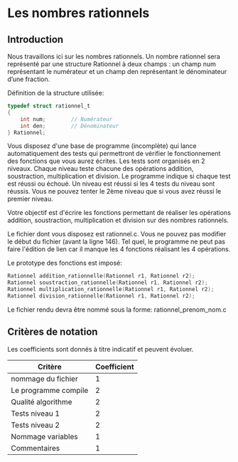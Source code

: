 # Les nombres rationnels

## Introduction

Nous travaillons ici sur les nombres rationnels. Un nombre rationnel sera représenté par une structure Rationnel à deux champs : un champ num représentant le numérateur et un champ den représentant le dénominateur d’une fraction. 

Définition de la structure utilisée:
```C
typedef struct rationnel_t
{
    int num;        // Numérateur
    int den;        // Dénominateur
} Rationnel;
```

Vous disposez d'une base de programme (incomplète) qui lance automatiquement des tests qui permettront de vérifier le fonctionnement des fonctions que vous aurez écrites. Les tests sont organisés en 2 niveaux. Chaque niveau teste chacune des opérations addition, soustraction, multiplication et division. Le programme indique si chaque test est réussi ou échoué. Un niveau est réussi si les 4 tests du niveau sont réussis. Vous ne pouvez tenter le 2ème niveau que si vous avez réussi le premier niveau.

Votre objectif est d'écrire les fonctions permettant de réaliser les opérations addition, soustraction, multiplication et division sur des nombres rationnels.

Le fichier dont vous disposez est rationnel.c. Vous ne pouvez pas modifier le début du fichier  (avant la ligne 146). Tel quel, le programme ne peut pas faire l'édition de lien car il manque les 4 fonctions réalisant les 4 opérations.

Le prototype des fonctions est imposé:

```C
Rationnel addition_rationnelle(Rationnel r1, Rationnel r2);
Rationnel soustraction_rationnelle(Rationnel r1, Rationnel r2);
Rationnel multiplication_rationnelle(Rationnel r1, Rationnel r2);
Rationnel division_rationnelle(Rationnel r1, Rationnel r2);
```

Le fichier rendu devra être nommé sous la forme: rationnel_prenom_nom.c

## Critères de notation

Les coefficients sont donnés à titre indicatif et peuvent évoluer.

Critère | Coefficient 
---------|----------
 nommage du fichier | 1 
 Le programme compile | 2 
 Qualité algorithme | 2 
 Tests niveau 1 | 2 
 Tests niveau 2 | 2 
 Nommage variables | 1 
 Commentaires | 1 
